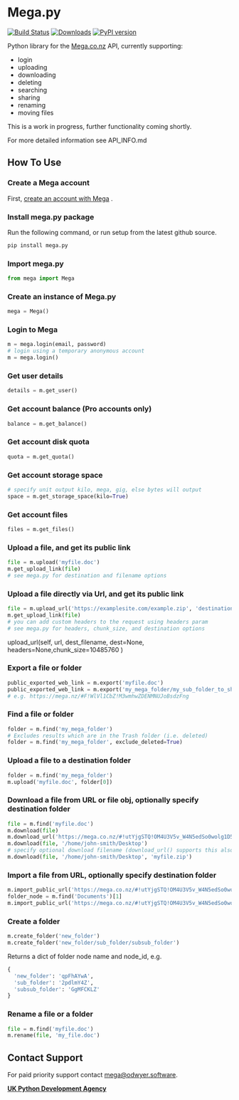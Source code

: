 Mega.py
=======

[![Build
Status](https://travis-ci.org/odwyersoftware/mega.py.png?branch=master)](https://travis-ci.org/odwyersoftware/mega.py)
[![Downloads](https://pypip.in/d/mega.py/badge.png)](https://crate.io/packages/mega.py/)  [![PyPI version](https://badge.fury.io/py/mega.py.svg)](https://pypi.org/project/mega.py/)

Python library for the [Mega.co.nz](https://mega.nz/aff=Zo6IxNaHw14)
API, currently supporting:

-   login
-   uploading
-   downloading
-   deleting
-   searching
-   sharing
-   renaming
-   moving files

This is a work in progress, further functionality coming shortly.

For more detailed information see API\_INFO.md

How To Use
----------

### Create a Mega account

First, [create an account with Mega](https://mega.nz/aff=Zo6IxNaHw14) .

### Install mega.py package

Run the following command, or run setup from the latest github source.

```python
pip install mega.py
```

### Import mega.py

```python
from mega import Mega
```

### Create an instance of Mega.py

```python
mega = Mega()
```

### Login to Mega

```python
m = mega.login(email, password)
# login using a temporary anonymous account
m = mega.login()
```

### Get user details

```python
details = m.get_user()
```

### Get account balance (Pro accounts only)

```python
balance = m.get_balance()
```

### Get account disk quota

```python
quota = m.get_quota()
```

### Get account storage space

```python
# specify unit output kilo, mega, gig, else bytes will output
space = m.get_storage_space(kilo=True)
```

### Get account files

```python
files = m.get_files()
```

### Upload a file, and get its public link

```python
file = m.upload('myfile.doc')
m.get_upload_link(file)
# see mega.py for destination and filename options
```
### Upload a file directly via Url, and get its public link

```python
file = m.upload_url('https://examplesite.com/example.zip', 'destination file name.zip')
m.get_upload_link(file)
# you can add custom headers to the request using headers param
# see mega.py for headers, chunk_size, and destination options
```
upload_url(self, url, dest_filename, dest=None, headers=None,chunk_size=10485760 )

### Export a file or folder

```python
public_exported_web_link = m.export('myfile.doc')
public_exported_web_link = m.export('my_mega_folder/my_sub_folder_to_share')
# e.g. https://mega.nz/#F!WlVl1CbZ!M3wmhwZDENMNUJoBsdzFng
```

### Find a file or folder

```python
folder = m.find('my_mega_folder')
# Excludes results which are in the Trash folder (i.e. deleted)
folder = m.find('my_mega_folder', exclude_deleted=True)
```

### Upload a file to a destination folder

```python
folder = m.find('my_mega_folder')
m.upload('myfile.doc', folder[0])
```

### Download a file from URL or file obj, optionally specify destination folder

```python
file = m.find('myfile.doc')
m.download(file)
m.download_url('https://mega.co.nz/#!utYjgSTQ!OM4U3V5v_W4N5edSo0wolg1D5H0fwSrLD3oLnLuS9pc')
m.download(file, '/home/john-smith/Desktop')
# specify optional download filename (download_url() supports this also)
m.download(file, '/home/john-smith/Desktop', 'myfile.zip')
```

### Import a file from URL, optionally specify destination folder

```python
m.import_public_url('https://mega.co.nz/#!utYjgSTQ!OM4U3V5v_W4N5edSo0wolg1D5H0fwSrLD3oLnLuS9pc')
folder_node = m.find('Documents')[1]
m.import_public_url('https://mega.co.nz/#!utYjgSTQ!OM4U3V5v_W4N5edSo0wolg1D5H0fwSrLD3oLnLuS9pc', dest_node=folder_node)
```

### Create a folder

```python
m.create_folder('new_folder')
m.create_folder('new_folder/sub_folder/subsub_folder')
```

Returns a dict of folder node name and node\_id, e.g.

```python
{
  'new_folder': 'qpFhAYwA',
  'sub_folder': '2pdlmY4Z',
  'subsub_folder': 'GgMFCKLZ'
}
```

### Rename a file or a folder

```python
file = m.find('myfile.doc')
m.rename(file, 'my_file.doc')
```

## Contact Support

For paid priority support contact [mega@odwyer.software](mailto:mega@odwyer.software).

**[UK Python Development Agency](https://odwyer.software/)**
